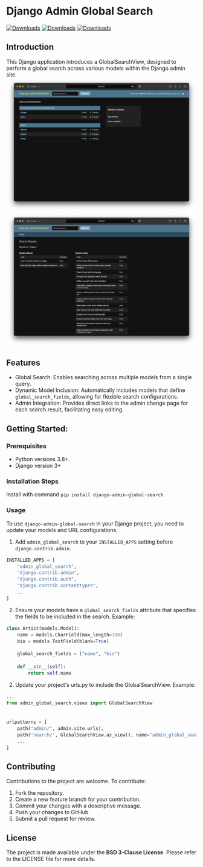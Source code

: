 # Django Admin Global Search
[![Downloads](https://static.pepy.tech/badge/django-admin-global-search)](https://pepy.tech/project/django-admin-global-search)
[![Downloads](https://static.pepy.tech/badge/django-admin-global-search/month)](https://pepy.tech/project/django-admin-global-search)
[![Downloads](https://static.pepy.tech/badge/django-admin-global-search/week)](https://pepy.tech/project/django-admin-global-search)

## Introduction
This Django application introduces a GlobalSearchView, designed to perform a global search across various models within the Django admin site.
![alt text](https://github.com/stasfilin/django-admin-global-search/blob/main/assets/main.png)
![alt text](https://github.com/stasfilin/django-admin-global-search/blob/main/assets/results.png)

## Features
* Global Search: Enables searching across multiple models from a single query.
* Dynamic Model Inclusion: Automatically includes models that define `global_search_fields`, allowing for flexible search configurations.
* Admin Integration: Provides direct links to the admin change page for each search result, facilitating easy editing.

## Getting Started:

### Prerequisites
* Python versions 3.8+.
* Django version 3+

### Installation Steps
Install with command `pip install django-admin-global-search`.

### Usage
To use `django-admin-global-search` in your Django project, you need to update your models and URL configurations.
1. Add `admin_global_search` to your `INSTALLED_APPS` setting before `django.contrib.admin`.
```python
INSTALLED_APPS = [
    "admin_global_search",
    "django.contrib.admin",
    "django.contrib.auth",
    "django.contrib.contenttypes",
    ...
]
```
2. Ensure your models have a `global_search_fields` attribute that specifies the fields to be included in the search. Example:
```python
class Artist(models.Model):
    name = models.CharField(max_length=100)
    bio = models.TextField(blank=True)

    global_search_fields = ("name", "bio")

    def __str__(self):
        return self.name
```
2. Update your project's urls.py to include the GlobalSearchView. Example:
```python
...
from admin_global_search.views import GlobalSearchView


urlpatterns = [
    path("admin/", admin.site.urls),
    path("search/", GlobalSearchView.as_view(), name="admin_global_search"),
    ...
]
```

## Contributing
Contributions to the project are welcome. To contribute:
1. Fork the repository.
2. Create a new feature branch for your contribution.
3. Commit your changes with a descriptive message.
4. Push your changes to GitHub.
5. Submit a pull request for review.

## License
The project is made available under the **BSD 3-Clause License**. Please refer to the LICENSE file for more details.
